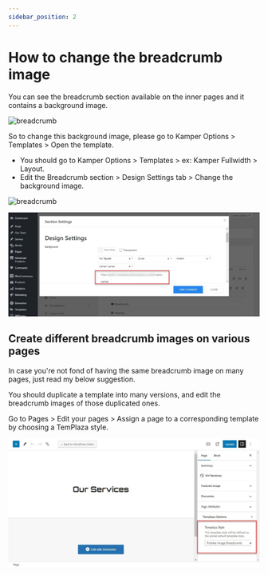 ```yaml
---
sidebar_position: 2
---
```

# How to change the breadcrumb image

You can see the breadcrumb section available on the inner pages and it contains a background image.

![breadcrumb](./img/breadcrumb.avif)

So to change this background image, please go to Kamper Options > Templates > Open the template.

* You should go to Kamper Options > Templates > ex: Kamper Fullwidth > Layout.
* Edit the Breadcrumb section > Design Settings tab > Change the background image.

![breadcrumb](./img/breadcrumb-setting.avif)

![breadcrumb](./img/breadcrumb-img.jpeg)

## Create different breadcrumb images on various pages

In case you're not fond of having the same breadcrumb image on many pages, just read my below suggestion. 

You should duplicate a template into many versions, and edit the breadcrumb images of those duplicated ones. 

Go to Pages > Edit your pages > Assign a page to a corresponding template by choosing a TemPlaza style.

![breadcrumb](./img/breadcrumb-assgn.jpeg)
